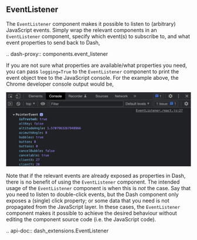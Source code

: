 ## EventListener

The `EventListener` component makes it possible to listen to (arbitrary) JavaScript events. Simply wrap the relevant components in an `EventListener` component, specify which event(s) to subscribe to, and what event properties to send back to Dash,

.. dash-proxy:: components.event_listener

If you are not sure what properties are available/what properties you need, you can pass `logging=True` to the `EventListener` component to print the event object tree to the JavaScript console. For the example above, the Chrome developer console output would be,

<img src="/assets/event_listener.jpeg" width="800" class="center">

Note that if the relevant events are already exposed as properties in Dash, there is no benefit of using the `EventListener` component. The intended usage of the `EventListener` component is when this is _not_ the case. Say that you need to listen to double-click events, but the Dash component only exposes a (single) click property; or some data that you need is not propagated from the JavaScript layer. In these cases, the `EventListener` component makes it possible to achieve the desired behaviour without editing the component source code (i.e. the JavaScript code).

.. api-doc:: dash_extensions.EventListener



